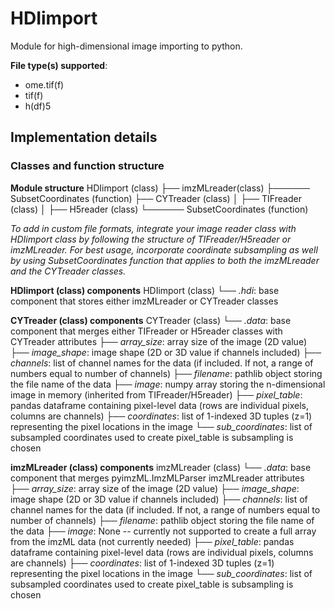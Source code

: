 # HDIimport
Module for high-dimensional image importing to python.

**File type(s) supported**:
- ome.tif(f)
- tif(f)
- h(df)5

## Implementation details


### Classes and function structure
**Module structure**
HDIimport (class)
├── imzMLreader(class)
├────── SubsetCoordinates (function)
├── CYTreader (class)
│   ├── TIFreader (class)
│   ├── H5reader (class)
└────── SubsetCoordinates (function)
    
*To add in custom file formats, integrate your image reader class with HDIimport class by following the structure of TIFreader/H5reader or imzMLreader. For best usage, incorporate coordinate subsampling as well by using SubsetCoordinates function that applies to both the imzMLreader and the CYTreader classes.*

**HDIimport (class) components**
HDIimport (class)
└── *.hdi*: base component that stores either imzMLreader or CYTreader classes
 
**CYTreader (class) components**
CYTreader (class)
└── *.data*: base component that merges either TIFreader or H5reader classes with CYTreader attributes
    ├── *array_size*: array size of the image (2D value)
    ├── *image_shape*: image shape (2D or 3D value if channels included)
    ├── *channels*: list of channel names for the data (if included. If not, a range of numbers equal to number of channels)
    ├── *filename*: pathlib object storing the file name of the data
    ├── *image*: numpy array storing the n-dimensional image in memory (inherited from TIFreader/H5reader)
    ├── *pixel_table*: pandas dataframe containing pixel-level data (rows are individual pixels, columns are channels)
    ├── *coordinates*: list of 1-indexed 3D tuples (z=1) representing the pixel locations in the image
    └── *sub_coordinates*: list of subsampled coordinates used to create pixel_table is subsampling is chosen
    
**imzMLreader (class) components**
imzMLreader (class)
└── *.data*: base component that merges pyimzML.ImzMLParser imzMLreader attributes
    ├── *array_size*: array size of the image (2D value)
    ├── *image_shape*: image shape (2D or 3D value if channels included)
    ├── *channels*: list of channel names for the data (if included. If not, a range of numbers equal to number of channels)
    ├── *filename*: pathlib object storing the file name of the data
    ├── *image*: None -- currently not supported to create a full array from the imzML data (not currently needed)
    ├── *pixel_table*: pandas dataframe containing pixel-level data (rows are individual pixels, columns are channels)
    ├── *coordinates*: list of 1-indexed 3D tuples (z=1) representing the pixel locations in the image
    └── *sub_coordinates*: list of subsampled coordinates used to create pixel_table is subsampling is chosen


